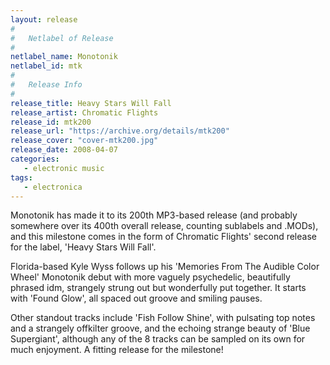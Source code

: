 ```yaml
---
layout: release
#
#   Netlabel of Release
#
netlabel_name: Monotonik
netlabel_id: mtk
#
#   Release Info
#
release_title: Heavy Stars Will Fall
release_artist: Chromatic Flights
release_id: mtk200
release_url: "https://archive.org/details/mtk200"
release_cover: "cover-mtk200.jpg"
release_date: 2008-04-07
categories:
   - electronic music
tags:
   - electronica
---
```

Monotonik has made it to its 200th MP3-based release (and probably somewhere over its 400th overall release, counting sublabels and .MODs), and this milestone comes in the form of Chromatic Flights' second release for the label, 'Heavy Stars Will Fall'.

Florida-based Kyle Wyss follows up his 'Memories From The Audible Color Wheel' Monotonik debut with more vaguely psychedelic, beautifully phrased idm, strangely strung out but wonderfully put together. It starts with 'Found Glow', all spaced out groove and smiling pauses.

Other standout tracks include 'Fish Follow Shine', with pulsating top notes and a strangely offkilter groove, and the echoing strange beauty of 'Blue Supergiant', although any of the 8 tracks can be sampled on its own for much enjoyment. A fitting release for the milestone!